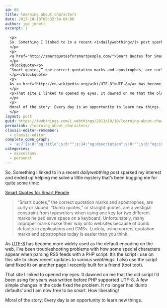 ```yaml
---
id: 63
title: learning about characters
date: 2013-10-10T09:32:34-04:00
author: joe jenett
excerpt: |
  
  <p>
  So. Something I linked to in a recent <i>dailywebthing</i> post sparked my interest and ended up helping me solve a little mystery that’s been bugging me for quite some time:
  </p>
  <p>
  <a href="http://smartquotesforsmartpeople.com/">Smart Quotes for Smart People</a>
  </p>
  <blockquote><p>
  “Smart quotes,” the correct quotation marks and apostrophes, are curly or sloped. "Dumb quotes," or straight quotes, are a vestigial constraint from typewriters when using one key for two different marks helped save space on a keyboard. Unfortunately, many improper marks make their way onto websites because of dumb defaults in applications and CMSs. Luckily, using correct quotation marks and apostrophes today is easier than you think.
  </p></blockquote>
  <p>
  As <a href="http://en.wikipedia.org/wiki/UTF-8">UTF-8</a> has become more widely used as the default encoding on the web, I’ve been troubleshooting problems with how some special characters appear when parsing RSS feeds with a PHP script. It’s the script I use on this site to show recent updates to various <i>webthings</i>. I also use the script (and fixed it) on another page I recently built for a friend (toot toot).
  </p>
  <p>That site I linked to opened my eyes. It dawned on me that the old script I’d been using for years was written before PHP supported UTF-8. A few simple changes in the code fixed the problem. It no longer has ‘dumb defaults’ and I am now free to be smart. How liberating!
  </p>
  <p>
  Moral of the story: Every day is an opportunity to learn new things.
  </p>
layout: post
guid: https://iwebthings.com/i.webthings/2013/10/10/learning-about-characters/
permalink: /learning_about_characters/
classic-editor-remember:
  - classic-editor
complete_open_graph:
  - 'a:7:{s:8:"og:title";s:0:"";s:14:"og:description";s:0:"";s:8:"og:image";s:0:"";s:7:"og:type";s:0:"";s:12:"twitter:card";s:7:"summary";s:19:"twitter:description";s:0:"";s:15:"twitter:creator";s:0:"";}'
categories:
  - miscellany
  - personal
---
```

So. Something I linked to in a recent _dailywebthing_ post sparked my interest and ended up helping me solve a little mystery that’s been bugging me for quite some time:

[Smart Quotes for Smart People](http://smartquotesforsmartpeople.com/)

> “Smart quotes,” the correct quotation marks and apostrophes, are curly or sloped. &#8220;Dumb quotes,&#8221; or straight quotes, are a vestigial constraint from typewriters when using one key for two different marks helped save space on a keyboard. Unfortunately, many improper marks make their way onto websites because of dumb defaults in applications and CMSs. Luckily, using correct quotation marks and apostrophes today is easier than you think.

As [UTF-8](http://en.wikipedia.org/wiki/UTF-8) has become more widely used as the default encoding on the web, I’ve been troubleshooting problems with how some special characters appear when parsing RSS feeds with a PHP script. It’s the script I use on this site to show recent updates to various _webthings_. I also use the script (and fixed it) on another page I recently built for a friend (toot toot).

That site I linked to opened my eyes. It dawned on me that the old script I’d been using for years was written before PHP supported UTF-8. A few simple changes in the code fixed the problem. It no longer has ‘dumb defaults’ and I am now free to be smart. How liberating!

Moral of the story: Every day is an opportunity to learn new things.